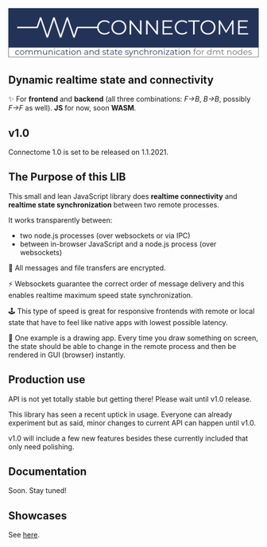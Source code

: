 <img src="img/connectome_logo.png">

## Dynamic realtime state and connectivity

✨ For **frontend** and **backend** (all three combinations: _F→B_, _B→B_, possibly _F→F_ as well). **JS** for now, soon **WASM**.

## v1.0

Connectome 1.0 is set to be released on 1.1.2021.

## The Purpose of this LIB

This small and lean JavaScript library does **realtime connectivity** and **realtime state synchronization** between two remote processes.

It works transparently between:

- two node.js processes (over websockets or via IPC)
- between in-browser JavaScript and a node.js process (over websockets)

🔐 All messages and file transfers are encrypted.

⚡ Websockets guarantee the correct order of message delivery and this enables realtime maximum speed state synchronization.

🕹️ This type of speed is great for responsive frontends with remote or local state that have to feel like native apps with lowest possible latency.

🎨 One example is a drawing app. Every time you draw something on screen, the state should be able to change in the remote process and then be rendered in GUI (browser) instantly.

## Production use

API is not yet totally stable but getting there! Please wait until v1.0 release.

This library has seen a recent uptick in usage. Everyone can already experiment but as said, minor changes to current API can happen until v1.0.

v1.0 will include a few new features besides these currently included that only need polishing.

## Documentation

Soon. Stay tuned!

## Showcases

See [here](./help/SHOWCASES.md).


